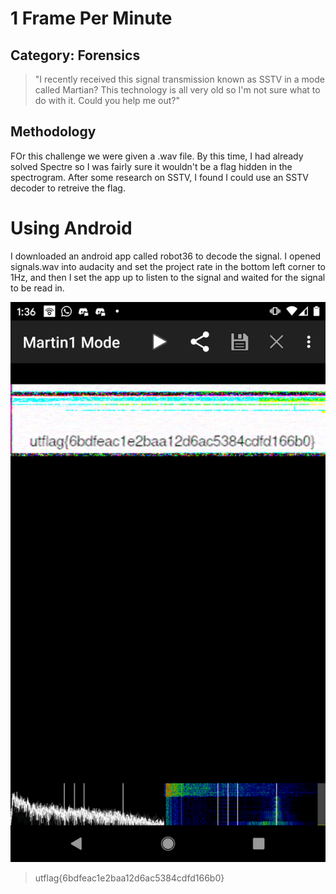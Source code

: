 1 Frame Per Minute
=====

## Category: Forensics

> "I recently received this signal transmission known as SSTV in a mode called Martian? This technology is all very old so I'm not sure what to do with it. Could you help me out?"

## Methodology
FOr this challenge we were given a .wav file. By this time, I had already solved Spectre so I was fairly sure it wouldn't be a flag hidden in the spectrogram. After some research on SSTV, I found I could use an SSTV decoder to retreive the flag.

# Using Android
I downloaded an android app called robot36 to decode the signal. I opened signals.wav into audacity and set the project rate in the bottom left corner to 1Hz, and then I set the app up to listen to the signal and waited for the signal to be read in.

![flag](img/flag.png)

> utflag{6bdfeac1e2baa12d6ac5384cdfd166b0}
